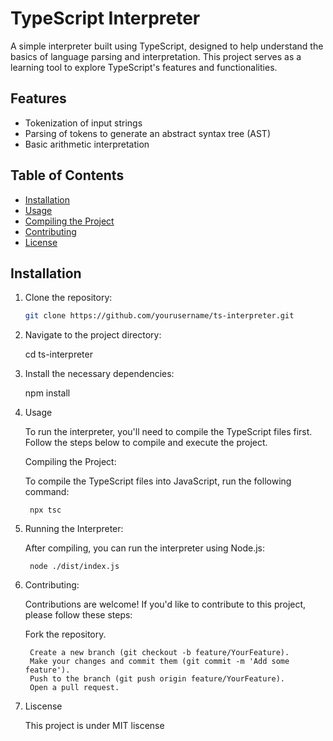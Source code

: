 # TypeScript Interpreter

A simple interpreter built using TypeScript, designed to help understand the basics of language parsing and interpretation. This project serves as a learning tool to explore TypeScript's features and functionalities.

## Features

- Tokenization of input strings
- Parsing of tokens to generate an abstract syntax tree (AST)
- Basic arithmetic interpretation

## Table of Contents

- [Installation](#installation)
- [Usage](#usage)
- [Compiling the Project](#compiling-the-project)
- [Contributing](#contributing)
- [License](#license)

## Installation

1. Clone the repository:

   ```bash
   git clone https://github.com/yourusername/ts-interpreter.git


2. Navigate to the project directory:

    cd ts-interpreter

3. Install the necessary dependencies:

    npm install


4. Usage

    To run the interpreter, you'll need to compile the TypeScript files first. Follow the steps below to compile and execute the project.

    Compiling the Project:

    To compile the TypeScript files into JavaScript, run the following command:
        
        npx tsc


5. Running the Interpreter:

    After compiling, you can run the interpreter using Node.js:

        node ./dist/index.js
    

6. Contributing:

    Contributions are welcome! If you'd like to contribute to this project, please follow these steps:

    Fork the repository.

        Create a new branch (git checkout -b feature/YourFeature).
        Make your changes and commit them (git commit -m 'Add some feature').
        Push to the branch (git push origin feature/YourFeature).
        Open a pull request.


7. Liscense

    This project is under MIT liscense
     